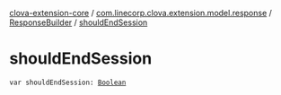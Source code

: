 [clova-extension-core](../../index.md) / [com.linecorp.clova.extension.model.response](../index.md) / [ResponseBuilder](index.md) / [shouldEndSession](./should-end-session.md)

# shouldEndSession

`var shouldEndSession: `[`Boolean`](https://kotlinlang.org/api/latest/jvm/stdlib/kotlin/-boolean/index.html)